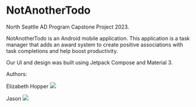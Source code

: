 # NotAnotherTodo
North Seattle AD Program Capstone Project 2023.

NotAnotherTodo is an Android mobile application. This application is a task manager that adds an award system to create positive associations with task completions and help boost productivity. 

Our UI and design was built using Jetpack Compose and Material 3.

Authors:

Elizabeth Hopper [![](https://img.shields.io/badge/LinkedIn-0077B5?style=for-the-badge&logo=linkedin&logoColor=white)](https://www.linkedin.com/in/ehopper91/)

Jason [![](https://img.shields.io/badge/LinkedIn-0077B5?style=for-the-badge&logo=linkedin&logoColor=white)](https://www.linkedin.com/in/jasonpbeutler/)

